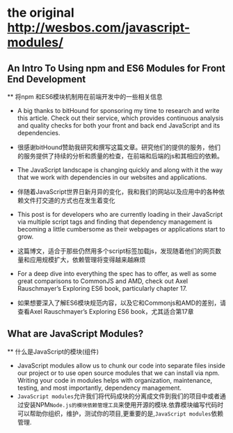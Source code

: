 # the original http://wesbos.com/javascript-modules/
## An Intro To Using npm and ES6 Modules for Front End Development
** 将npm 和ES6模块机制用在前端开发中的一些相关信息

- A big thanks to bitHound for sponsoring my time to research and write this article. Check out their service, which provides continuous analysis and quality checks for both your front and back end JavaScript and its dependencies.

- 很感谢bitHound赞助我研究和撰写这篇文章。研究他们的提供的服务，他们的服务提供了持续的分析和质量的检查，在前端和后端的js和其相应的依赖。

- The JavaScript landscape is changing quickly and along with it the way that we work with dependencies in our websites and applications.

- 伴随着JavaScript世界日新月异的变化，我和我们的网站以及应用中的各种依赖文件打交道的方式也在发生着变化

- This post is for developers who are currently loading in their JavaScript via multiple script tags and finding that dependency management is becoming a little cumbersome as their webpages or applications start to grow.

- 这篇博文，适合于那些仍然用多个script标签加载js，发现随着他们的网页数量和应用规模扩大，依赖管理将变得越来越麻烦

- For a deep dive into everything the spec has to offer, as well as some great comparisons to CommonJS and AMD, check out Axel Rauschmayer’s Exploring ES6 book, particularly chapter 17.
- 如果想要深入了解ES6模块规范内容，以及它和Commonjs和AMD的差别，请查看Axel Rauschmayer’s Exploring ES6 book，尤其适合第17章

## What are JavaScript Modules?
** 什么是JavaScript的模块(组件)

- JavaScript modules allow us to chunk our code into separate files inside our project or to use open source modules that we can install via npm. Writing your code in modules helps with organization, maintenance, testing, and most importantly, dependency management.
- `JavaScript modules`允许我们将代码成块的分离成文件到我们的项目中或者通过安装NPM`Node.js的模块依赖管理工具`来使用开源的模块.依靠模块编写代码时可以帮助你组织，维护，测试你的项目,更重要的是,`JavaScript modules`依赖管理.
